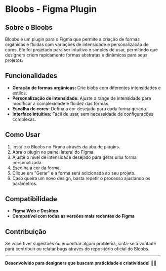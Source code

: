 # Bloobs - Figma Plugin

## Sobre o Bloobs
Bloobs é um plugin para o Figma que permite a criação de formas orgânicas e fluidas com variações de intensidade e personalização de cores. Ele foi projetado para ser intuitivo e simples de usar, permitindo que designers criem rapidamente formas abstratas e dinâmicas para seus projetos.

## Funcionalidades
- **Geração de formas orgânicas:** Crie blobs com diferentes intensidades e estilos.
- **Personalização de intensidade:** Ajuste o range de intensidade para modificar a complexidade e fluidez das formas.
- **Escolha de cores:** Defina a cor desejada para cada forma gerada.
- **Interface intuitiva:** Fácil de usar, sem necessidade de configurações complexas.

## Como Usar
1. Instale o Bloobs no Figma através da aba de plugins.
2. Abra o plugin no painel lateral do Figma.
3. Ajuste o nível de intensidade desejado para gerar uma forma personalizada.
4. Escolha a cor da forma.
5. Clique em "Gerar" e a forma será adicionada ao seu projeto.
6. Caso queira um novo design, basta repetir o processo ajustando os parâmetros.

## Compatibilidade
- **Figma Web e Desktop**
- **Compatível com todas as versões mais recentes do Figma**

## Contribuição
Se você tiver sugestões ou encontrar algum problema, sinta-se à vontade para contribuir ou relatar bugs através do repositório oficial do Bloobs.

---
**Desenvolvido para designers que buscam praticidade e criatividade!** 🎨✨
